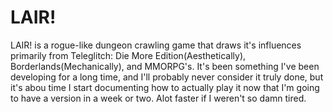 LAIR!
=====

LAIR! is a rogue-like dungeon crawling game that draws it's influences primarily
from Teleglitch: Die More Edition(Aesthetically), Borderlands(Mechanically),
and MMORPG's. It's been something I've been developing for a long time, and I'll
probably never consider it truly done, but it's abou time I start documenting
how to actually play it now that I'm going to have a version in a week or two.
Alot faster if I weren't so damn tired.

